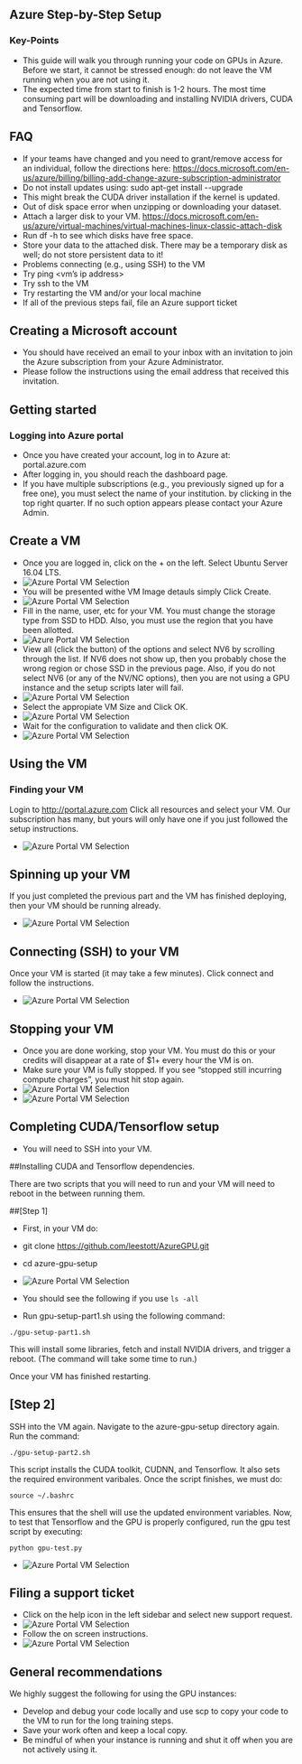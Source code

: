 ## Azure Step-by-Step Setup
### Key-Points

- This guide will walk you through running your code on GPUs in Azure.
Before we start, it cannot be stressed enough: do not leave the VM running when you are not using it.
- The expected time from start to finish is 1-2 hours. The most time consuming part will be downloading and installing NVIDIA drivers, CUDA and Tensorflow.

## FAQ
- If your teams have changed and you need to grant/remove access for an individual, follow the directions here: https://docs.microsoft.com/en-us/azure/billing/billing-add-change-azure-subscription-administrator
- Do not install updates using: sudo apt-get install --upgrade
- This might break the CUDA driver installation if the kernel is updated.
- Out of disk space error when unzipping or downloading your dataset. 
- Attach a larger disk to your VM. https://docs.microsoft.com/en-us/azure/virtual-machines/virtual-machines-linux-classic-attach-disk
- Run df -h to see which disks have free space. 
- Store your data to the attached disk. There may be a temporary disk as well; do not store persistent data to it!
- Problems connecting (e.g., using SSH) to the VM
- Try ping <vm’s ip address>
- Try ssh to the VM
- Try restarting the VM and/or your local machine
- If all of the previous steps fail, file an Azure support ticket

## Creating a Microsoft account
- You should have received an email to your inbox with an invitation to join the Azure subscription from your Azure Administrator. 
- Please follow the instructions using the email address that received this invitation.
 
## Getting started
### Logging into Azure portal
- Once you have created your account, log in to Azure at: portal.azure.com
- After logging in, you should reach the dashboard page.
- If you have multiple subscriptions (e.g., you previously signed up for a free one), you must select the name of your institution. by clicking in the top right quarter. If no such option appears please contact your Azure Admin. 
 

## Create a VM
- Once you are logged in, click on the + on the left. Select Ubuntu Server 16.04 LTS.
- ![Azure Portal VM Selection](https://github.com/leestott/AzureGPU/blob/master/Images/Azure1.JPG)
- You will be presented withe VM Image detauls simply Click Create.
- ![Azure Portal VM Selection](https://github.com/leestott/AzureGPU/blob/master/Images/Azure2.JPG)
- Fill in the name, user, etc for your VM. You must change the storage type from SSD to HDD. Also, you must use the region that you have been allotted. 
- ![Azure Portal VM Selection](https://github.com/leestott/AzureGPU/blob/master/Images/Azure3.JPG)
- View all (click the button) of the options and select NV6 by scrolling through the list. If NV6 does not show up, then you probably chose the wrong region or chose SSD in the previous page. Also, if you do not select NV6 (or any of the NV/NC options), then you are not using a GPU instance and the setup scripts later will fail.
- ![Azure Portal VM Selection](https://github.com/leestott/AzureGPU/blob/master/Images/Azure4.JPG)
- Select the appropiate VM Size and Click OK.
- ![Azure Portal VM Selection](https://github.com/leestott/AzureGPU/blob/master/Images/Azure5.JPG)
- Wait for the configuration to validate and then click OK.
- ![Azure Portal VM Selection](https://github.com/leestott/AzureGPU/blob/master/Images/Azure6.JPG)
 

## Using the VM
### Finding your VM
Login to http://portal.azure.com Click all resources and select your VM. Our subscription has many, but yours will only have one if you just followed the setup instructions.
- ![Azure Portal VM Selection](https://github.com/leestott/AzureGPU/blob/master/Images/Azure7.JPG)
 
## Spinning up your VM
If you just completed the previous part and the VM has finished deploying, then your VM should be running already. 
- ![Azure Portal VM Selection](https://github.com/leestott/AzureGPU/blob/master/Images/Azure8.JPG) 

## Connecting (SSH) to your VM
Once your VM is started (it may take a few minutes). Click connect and follow the instructions.
- ![Azure Portal VM Selection](https://github.com/leestott/AzureGPU/blob/master/Images/Azure9.JPG)
 
## Stopping your VM
- Once you are done working, stop your VM. You must do this or your credits will disappear at a rate of $1+ every hour the VM is on.
- Make sure your VM is fully stopped. If you see “stopped still incurring compute charges”, you must hit stop again.
- ![Azure Portal VM Selection](https://github.com/leestott/AzureGPU/blob/master/Images/Azure10.JPG)
- ![Azure Portal VM Selection](https://github.com/leestott/AzureGPU/blob/master/Images/Azure11.JPG)

 
## Completing CUDA/Tensorflow setup
- You will need to SSH into your VM. 

##Installing CUDA and Tensorflow dependencies. 

There are two scripts that you will need to run and your VM will need to reboot in the between running them.

##[Step 1]
- First, in your VM do:
- git clone https://github.com/leestott/AzureGPU.git
- cd azure-gpu-setup
- ![Azure Portal VM Selection](https://github.com/leestott/AzureGPU/blob/master/Images/Azure12.JPG)

- You should see the following if you use 
```ls -all```
 
- Run gpu-setup-part1.sh using the following command:

```./gpu-setup-part1.sh```

This will install some libraries, fetch and install NVIDIA drivers, and trigger a reboot. (The command will take some time to run.)

Once your VM has finished restarting. 

## [Step 2]

SSH into the VM again. Navigate to the azure-gpu-setup directory again. Run the command:
	
```./gpu-setup-part2.sh```

This script installs the CUDA toolkit, CUDNN, and Tensorflow. It also sets the required environment varibales. Once the script finishes, we must do:
	
```source ~/.bashrc```

This ensures that the shell will use the updated environment variables. Now, to test that Tensorflow and the GPU is properly configured, run the gpu test script by executing:

```python gpu-test.py```
 - ![Azure Portal VM Selection](https://github.com/leestott/AzureGPU/blob/master/Images/Azure13.JPG)


## Filing a support ticket
- Click on the help icon in the left sidebar and select new support request.
- ![Azure Portal VM Selection](https://github.com/leestott/AzureGPU/blob/master/Images/Azure14.JPG)
- Follow the on screen instructions.
 - ![Azure Portal VM Selection](https://github.com/leestott/AzureGPU/blob/master/Images/Azure15.JPG)

## General recommendations
We highly suggest the following for using the GPU instances:
- Develop and debug your code locally and use scp to copy your code to the VM to run for the long training steps.
- Save your work often and keep a local copy.
- Be mindful of when your instance is running and shut it off when you are not actively using it.


